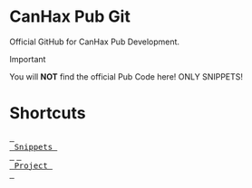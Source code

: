 # CanHax Pub Git
Official GitHub for CanHax Pub Development.

> [!IMPORTANT]
> You will **NOT** find the official Pub Code here! ONLY SNIPPETS!

# Shortcuts
[<kbd> <br> Snippets <br> </kbd>](https://github.com/np-stacks/CanHax-Pub/tree/main/Snippets) [<kbd> <br> Project <br> </kbd>](https://github.com/users/np-stacks/projects/1)


